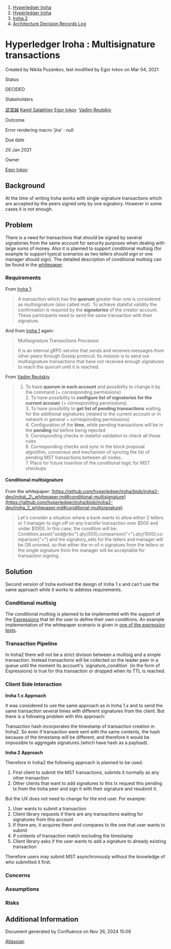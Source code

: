 1. [Hyperledger Iroha](index.html)
2. [Hyperledger Iroha](Hyperledger-Iroha_20873224.html)
3. [Iroha 2](Iroha-2_21012047.html)
4. [Architecture Decision Records Log](Architecture-Decision-Records-Log_21016003.html)

# Hyperledger Iroha : Multisignature transactions

Created by Nikita Puzankov, last modified by Egor Ivkov on Mar 04, 2021

Status

DECIDED

Stakeholders

[武宮誠](https://lf-hyperledger.atlassian.net/wiki/people/557058:12c320e6-5d17-404f-b20e-bfa5721ae960?ref=confluence) [Kamil Salakhiev](https://lf-hyperledger.atlassian.net/wiki/people/557058:07723e0b-a027-4cc4-ad6d-324e41cccb4d?ref=confluence) [Egor Ivkov](https://lf-hyperledger.atlassian.net/wiki/people/5dd9631c1cf3c20ef5ff9f0f?ref=confluence)  [Vadim Reutskiy](https://lf-hyperledger.atlassian.net/wiki/people/5b8d04b72786fb2bf79a7405?ref=confluence)

Outcome

Error rendering macro 'jira' : null

Due date

20 Jan 2021

Owner

[Egor Ivkov](https://lf-hyperledger.atlassian.net/wiki/people/5dd9631c1cf3c20ef5ff9f0f?ref=confluence)

## Background

At the time of writing Iroha works with single-signature transactions which are accepted by the peers signed only by one signatory. However in some cases it is not enough.

## Problem

There is a need for transactions that should be signed by several signatories from the same account for security purposes when dealing with large sums of money. Also it is planned to support conditional multisig (for example to support typical scenarios as two tellers should sign or one manager should sign). The detailed description of conditional multisig can be found in the [whitepaper](https://github.com/hyperledger/iroha/blob/iroha2-dev/docs/source/iroha_2_whitepaper.md#261-multisignature-transactions).

### Requirements

From [Iroha 1](https://iroha.readthedocs.io/en/master/concepts_architecture/glossary.html#multisignature-transactions):

> A transaction which has the **quorum** greater than one is considered as multisignature (also called mst). To achieve stateful validity the confirmation is required by the **signatories** of the creator account. These participants need to send the same transaction with their signature.

And from [Iroha 1](https://iroha.readthedocs.io/en/master/concepts_architecture/architecture.html#mst-processor) again:

> Multisignature Transactions Processor
> 
> It is an internal gRPC service that sends and receives messages from other peers through Gossip protocol. Its mission is to send out multisignature transactions that have not received enough signatures to reach the quorum until it is reached.

From [Vadim Reutskiy](https://lf-hyperledger.atlassian.net/wiki/people/5b8d04b72786fb2bf79a7405?ref=confluence)

> 1. To have **quorum in each account** and possibility to change it by the command (+ corresponding permissions)  
2\. To have possibility to **configure list of signatories for the current accoun**t (+ corresponding permissions)  
3\. To have possibility to **get list of pending transactions** waiting for the additional signatures (related to the current account or in network in general + corresponding permissions)  
4\. Configuration of the **time**, while pending transactions will be in the **pending** list before being rejected  
5\. Corresponding checks in stateful validation to check all these rules  
6\. Corresponding checks and sync in the block proposal algorithm, consensus and mechanism of syncing the list of pending MST transactions between all nodes.  
7\. Place for future insertion of the conditional logic for MST checkups

#### Conditional multisignature

From the whitepaper: [https://github.com/hyperledger/iroha/blob/iroha2-dev/iroha\_2\_whitepaper.md#conditional-multisignature](https://github.com/hyperledger/iroha/blob/iroha2-dev/iroha_2_whitepaper.md#conditional-multisignature)

> Let's consider a situation where a bank wants to allow either 2 tellers or 1 manager to sign off on any transfer transaction over $500 and under $1000. In this case, the condition will be: Condition.asset("usd@nbc").qty(500).comparison("&gt;").qty(1000).comparison("&lt;") and the signatory\_sets for the tellers and manager will be OR unioned, so that either the m-of-n signatues from the tellers or the single signature from the manager will be acceptable for transaction signing.

## Solution

Second version of Iroha evolved the design of Iroha 1.x and can't use the same approach while it works to address requirements.

### **Conditional mutlisig**

The conditional multisig is planned to be implemented with the support of the [Expressions](https://github.com/hyperledger/iroha/blob/iroha2-dev/iroha_data_model/src/expression.rs) that let the user to define their own conditions. An example implementation of the whitepaper scenario is given in [one of the expression tests](https://github.com/hyperledger/iroha/blob/iroha2-dev/iroha/src/expression.rs#L281).

### **Transaction Pipeline**

In Iroha2 there will not be a strict division between a multisig and a simple transaction. Instead transactions will be collected on the leader peer in a queue until the moment its account's \`signature\_condition\` (in the form of Expressions) is true for this transaction or dropped when its TTL is reached.

### **Client Side Interaction**

**Iroha 1.x Approach**

It was considered to use the same approach as in Iroha 1.x and to send the same transaction several times with different signatures from the client. But there is a following problem with this approach:

Transaction hash incorporates the timestamp of transaction creation in Iroha2. So even if transaction were sent with the same contents, the hash because of the timestamp will be different, and therefore it would be impossible to aggregate signatures (which have hash as a payload).

**Iroha 2 Approach**

Therefore in Iroha2 the following approach is planned to be used.

1. First client to submit the MST transactions, submits it normally as any other transaction
2. Other clients that want to add signatures to this tx request this pending tx from the Iroha peer and sign it with their signature and resubmit it.

But the UX does not need to change for the end user. For example:

1. User wants to submit a transaction
2. Client library requests if there are any transactions waiting for signatures from this account
3. If there are, it acquires them and compares to the one that user wants to submit
4. If contents of transaction match excluding the timestamp
5. Client library asks if the user wants to add a signature to already existing transaction

Therefore users may submit MST asynchronously without the knowledge of who submitted it first.

### Concerns

### Assumptions

### Risks

## Additional Information

Document generated by Confluence on Nov 26, 2024 15:06

[Atlassian](http://www.atlassian.com/)
